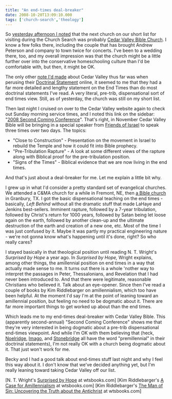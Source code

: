 ```yaml
---
title: "An end-times deal-breaker"
date: 2008-10-20T13:09:10.000
tags: ['church-search','theology']
---
```


So [yesterday afternoon I noted](/08/10/the-church-search-week-2/) that the next church on our short list for visiting during the Church Search was probably [Cedar Valley Bible Church](http://www.cedarvalley.org). I know a few folks there, including the couple that has brought Andrew Peterson and company to town twice for concerts. I've been to a wedding there, too, and my overall impression was that the church might be a little further over into the conservative homeschooling culture than I'd be comfortable with, but then, it might be OK.

The only other [note I'd made](/08/09/beginning-the-church-search/) about Cedar Valley thus far was when perusing their [Doctrinal Statement](http://cedarvalley.org/doctrinalstatement.shtml) online, it seemed to me that they had a far more detailed and lengthy statement on the End Times than do most doctrinal statements I've read. A very literal, pre-trib, dispensational sort of end times view. Still, as of yesterday, the church was still on my short list.

Then last night I cruised on over to the Cedar Valley website again to check out Sunday morning service times, and I noted this link on the sidebar: "[2008 Second Coming Conference](http://cedarvalley.org/secondcomingconference.shtml)". That's right, in November Cedar Valley Bible will be bringing in a special speaker from [Friends of Israel](http://www.foi.org/) to speak three times over two days. The topics:

- "Close to Construction" - Presentation on the movement in Israel to rebuild the Temple and how it could fit into Bible prophecy.
- "Pre-Tribulation Rapture" - A look at some different views of the rapture along with Biblical proof for the pre-tribulation position.
- "Signs of the Times" - Biblical evidence that we are now living in the end times.

And that's just about a deal-breaker for me. Let me explain a little bit why.

I grew up in what I'd consider a pretty standard set of evangelical churches. We attended a C&MA church for a while in Fremont, NE, then [a Bible church](http://www.gracebiblegranbury.com) in Granbury, TX. I got the basic dispensational teaching on the end times - basically, _Left Behind_ without all the dramatic stuff that made LaHaye and Jenkins best-sellers. Imminent rapture, followed by a 7-year tribulation, followed by Christ's return for 1000 years, followed by Satan being let loose again on the earth, followed by another clean-up and the ultimate destruction of the earth and creation of a new one, etc. Most of the time I was just confused by it. Maybe it was partly my practical engineering nature - we're not gonna know what's happening until it's done, right? So who really cares?

I stayed basically in that theological position until reading N. T. Wright's _Surprised by Hope_ a year ago. In _Surprised by Hope,_ Wright explains, among other things, the amillennial position on end times in a way that actually made sense to me. It turns out there is a whole 'nother way to interpret the passages in Peter, Thessalonians, and Revelation that I had never been introduced to. And that there were legitimate, reasonable Christians who believed it. Talk about an eye-opener. Since then I've read a couple of books by Kim Riddlebarger on amillennialism, which too have been helpful. At the moment I'd say I'm at the point of leaning toward an amillennial position, but feeling no need to be dogmatic about it. There are far more important things to get worked up about than the end times.

Which leads me to my end-times deal-breaker with Cedar Valley Bible. This (apparently second-annual) "Second Coming Conference" shows me that they're very interested in being dogmatic about a pre-trib dispensational end-times viewpoint. And while I'm OK with them believing that (heck, [Noelridge](http://www.noelridge.org), [Imago](http://www.imagochristicp.org), and [Stonebridge](http://www.stonebridgesite.com) all have the word "premillennial" in their doctrinal statements), I'm not really OK with a church being dogmatic about it. That just won't work for me.

Becky and I had a good talk about end-times stuff last night and why I feel this way about it. I don't know that we've decided anything yet, but I'm really leaning toward taking Cedar Valley off our list.

\[N. T. Wright's [Surprised by Hope](http://www.wtsbooks.com/product-exec/product_id/5528/nm/Surprised_by_Hope_Rethinking_Heaven_the_Resurrection_and_the_Mission_of_the_Church_Hardcover_?utm_source=chubbs&utm_medium=blogpartners) at wtsbooks.com\] \[Kim Riddlebarger's [A Case for Amillennialism](http://www.wtsbooks.com/product-exec/product_id/2335/nm/Case_for_Amillennialism?utm_source=chubbs&utm_medium=blogpartners) at wtsbooks.com\] \[Kim Riddlebarger's [The Man of Sin: Uncovering the Truth about the Antichrist](http://www.wtsbooks.com/product-exec/product_id/4548/nm/The_Man_of_Sin_Uncovering_the_Truth_about_the_Antichrist?utm_source=chubbs&utm_medium=blogpartners) at wtsbooks.com\]
